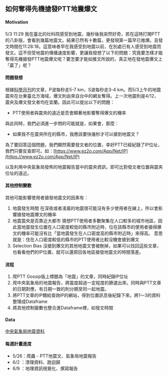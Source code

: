 ## 如何奪得先機搶發PTT地震爆文

#### Motivation

5/3 11:29 我在臺北的社科院感受到地震，幾秒後我突然好奇，若在這時打開PTT的八卦版，會看到幾篇地震文。結果已然有十數篇，更發現第一篇早已推爆。且發文時間在11:28:18。這意味者早在我感受到地震以前，在別處已有人感受到地震而發文。這不但受地震的傳播速度影響，更讓我發想了以下的問題：究竟要怎樣才能奪得先機搶發PTT地震爆文呢？要怎要才能如推文所說的，真正地在發地震爆文上「贏了」呢？

#### 問題發想

根據[科學月刊](http://scimonth.blogspot.com/2009/09/blog-post_1815.html)的文章，P波每秒走5-7 km，S波每秒走3-4 km。而5/3上午的地震震央在台東臺北方海域，爆文則由來自台中的網友奪得。上一次地震則是4/12，震央及爆文發文者均在宜蘭。因此可以提出以下的問題：

- PTT使用者與震央的遠近是否會顯著地影響奪得爆文的機率

與此同時，我們必須進一步問的可能就是，如果會，那麼：

- 如果我不在震央所在的縣市，我應該要快幾秒才可以搶到地震文？

為了要回答這個問題，我們顯然需要發文者的位置，幸好PTT已經紀錄了IP位址，我們只要反查即可。如：[https://www.ez2o.com/App/Net/IP](https://www.ez2o.com/App/Net/IP)

以及利用中央氣象局發佈的地震報告當中的震央資訊，即可比對發文者位置與震央位址的遠近。

#### 其他控制變數

其他可能影響使用者搶發地震文的因素有：

1. 地震發生時間
在深夜或者凌晨的地震很可能沒有多少使用者在線上，所以會影響搶發地震爆文的機率
2. 地震震央是否靠近大都市
猜想PTT使用者多數聚集在人口較多的城市地區，因此當地震發生位置在人口密度較低的縣市附近時，位在該縣市的使用者搶得爆文的機率可能沒有比「當地震發生在人口密度高的縣市附近時」來得高。
意思就是：住在人口密度較低的縣市的PTT使用者比較沒機會搶到爆文
3. Selection Bias
沒搶到爆文的其他地震文會被刪掉，如果可以找回這些文章，也看看他們的IP位置，就可以還原回各地區搶發地震文的時間落差。

#### 流程

1. 爬PTT Gossip版上標題為「地震」的文章，同時紀錄IP位址
2. 爬中央氣象局的地震報告，將震度超過一定程度的篩選出來。同時與PTT文章的日期對應，有日期一致的則分類至同一起地震。
3. 將PTT文章的IP餵給查詢IP的網站，得到位置訊息後紀錄下來。將1～3的資料整理成Dataframe
4. 將其他控制變數也整合進Dataframe裡，如發文時間

#### Data

[中央氣象局地震資料](https://www.notion.so/990e72fc7add455f89bb9885de9a6dbe)

#### 每週計畫進度

- 5/26：爬蟲 - PTT地震文、氣象局地震報告
- 6/2  ：清理資料、跑迴歸
- 6/9  ：地理資訊視覺化、撰寫報告